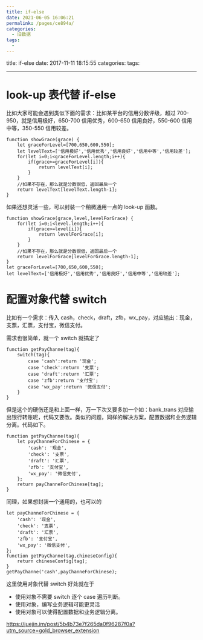 ```yaml
---
title: if-else
date: 2021-06-05 16:06:21
permalink: /pages/ce894a/
categories:
  - 旧数据
tags:
  - 
---
```

title: if-else
date: 2017-11-11 18:15:55
categories:
tags:

---

# look-up 表代替 if-else

比如大家可能会遇到类似下面的需求：比如某平台的信用分数评级，超过 700-950，就是信用极好，650-700 信用优秀，600-650 信用良好，550-600 信用中等，350-550 信用较差。

```
function showGrace(grace) {
    let graceForLevel=[700,650,600,550];
    let levelText=['信用极好','信用优秀','信用良好','信用中等','信用较差'];
    for(let i=0;i<graceForLevel.length;i++){
        if(grace>=graceForLevel[i]){
            return levelText[i];
        }
    }
    //如果不存在，那么就是分数很低，返回最后一个
    return levelText[levelText.length-1];
}
```

如果还想灵活一些，可以封装一个稍微通用一点的 look-up 函数。

```
function showGrace(grace,level,levelForGrace) {
    for(let i=0;i<level.length;i++){
        if(grace>=level[i]){
            return levelForGrace[i];
        }
    }
    //如果不存在，那么就是分数很低，返回最后一个
    return levelForGrace[levelForGrace.length-1];
}
let graceForLevel=[700,650,600,550];
let levelText=['信用极好','信用优秀','信用良好','信用中等','信用较差'];
```

# 配置对象代替 switch

比如有一个需求：传入 cash，check，draft，zfb，wx_pay，对应输出：现金，支票，汇票，支付宝，微信支付。

需求也很简单，就一个 switch 就搞定了

```
function getPayChanne(tag){
    switch(tag){
        case 'cash':return '现金';
        case 'check':return '支票';
        case 'draft':return '汇票';
        case 'zfb':return '支付宝';
        case 'wx_pay':return '微信支付';
    }
}
```

但是这个的硬伤还是和上面一样，万一下次又要多加一个如：bank_trans 对应输出银行转账呢，代码又要改。类似的问题，同样的解决方案，配置数据和业务逻辑分离。代码如下。

```
function getPayChanne(tag){
    let payChanneForChinese = {
        'cash': '现金',
        'check': '支票',
        'draft': '汇票',
        'zfb': '支付宝',
        'wx_pay': '微信支付',
    };
    return payChanneForChinese[tag];
}
```

同理，如果想封装一个通用的，也可以的

```
let payChanneForChinese = {
    'cash': '现金',
    'check': '支票',
    'draft': '汇票',
    'zfb': '支付宝',
    'wx_pay': '微信支付',
};
function getPayChanne(tag,chineseConfig){
    return chineseConfig[tag];
}
getPayChanne('cash',payChanneForChinese);
```

这里使用对象代替 switch 好处就在于

- 使用对象不需要 switch 逐个 case 遍历判断。
- 使用对象，编写业务逻辑可能更灵活
- 使用对象可以使得配置数据和业务逻辑分离。

https://juejin.im/post/5b4b73e7f265da0f96287f0a?utm_source=gold_browser_extension
